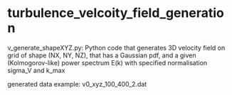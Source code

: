 # turbulence_velcoity_field_generation

v_generate_shapeXYZ.py:
Python code that generates 3D velocity field on grid of shape (NX, NY, NZ), that has a Gaussian pdf, and a given (Kolmogorov-like) power spectrum E(k) with specified normalisation sigma_V and k_max

generated data example:
v0_xyz_100_400_2.dat
